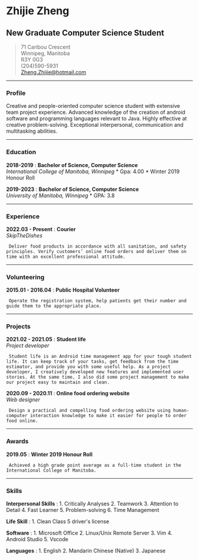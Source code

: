 # Zhijie Zheng
## New Graduate Computer Science Student


> 71 Caribou Crescent       
> Winnipeg, Manitoba    
> R3Y 0G3       
> (204)590-5931     
> Zheng.Zhijie@hotmail.com 
 
-----
### Profile
Creative and people-oriented computer science student with extensive team project experience. Advanced knowledge of the creation of android software and programming languages relevant to Java. Highly effective at creative problem-solving. Exceptional interpersonal, communication and multitasking abilities.

-----
### Education
**2018-2019**
:    **Bachelor of Science, Computer Science**<br />
     *International College of Manitoba, Winnipeg*
     * Gpa: 4.00
     * Winter 2019 Honour Roll

**2019-2023**
:    **Bachelor of Science, Computer Science**<br />
     *University of Manitoba, Winnipeg*
     * GPA: 3.8
     
-----
### Experience
**2022.03 - Present**
:    **Courier**<br />
     *SkipTheDishes*
     
     Deliver food products in accordance with all sanitation, and safety principles. Verify customers’ online food orders and deliver them on time with an excellent professional attitude.
     
-----
### Volunteering
**2015.01 - 2016.04**
:    **Public Hospital Volunteer**

     Operate the registration system, help patients get their number and guide them to the appropriate place.
     
-----
### Projects
**2021.02 - 2021.05**
:    **Student life**<br />
     *Project developer*

     Student life is an Android time management app for your tough student life. It can keep track of your tasks, get feedback from the time estimator, and provide you with some useful help. As a project developer, I creatively developed new features and implemented user stories. At the same time, I also did some project management to make our project easy to maintain and clean.

**2020.09 - 2020.11**
:    **Online food ordering website**<br />
     *Web designer*

     Design a practical and compelling food ordering website using human-computer interaction knowledge to make it easier for people to order food online.

-----
### Awards
**2019.05**
:    **Winter 2019 Honour Roll**

     Achieved a high grade point average as a full-time student in the International College of Manitoba.

-----    
### Skills
**Interpersonal Skills**
:    1. Critically Analyses
     2. Teamwork
     3. Attention to Detail
     4. Fast Learner
     5. Problem-solving
     6. Time Management
     
**Life Skill**
:    1. Clean Class 5 driver's license

**Software**
:    1. Microsoft Office
     2. Linux/Unix Remote Server
     3. Vim
     4. Android Studio
     5. Vscode

**Languages**
:    1. English
     2. Mandarin Chinese (Native)
     3. Japanese
